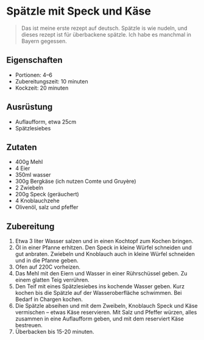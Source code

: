 # Spätzle mit Speck und Käse

> Das ist meine erste rezept auf deutsch. Spätzle is wie nudeln, und dieses rezept ist für überbackene spätzle. Ich habe es manchmal in Bayern gegessen.

## Eigenschaften

- Portionen: 4–6
- Zubereitungszeit: 10 minuten
- Kockzeit: 20 minuten

## Ausrüstung

- Auflaufform, etwa 25cm
- Spätzlesiebes

## Zutaten

- 400g Mehl
- 4 Eier
- 350ml wasser
- 300g Bergkäse (ich nutzen Comte und Gruyère)
- 2 Zwiebeln
- 200g Speck (geräuchert)
- 4 Knoblauchzehe
- Olivenöl, salz und pfeffer

## Zubereitung

1. Etwa 3 liter Wasser salzen und in einen Kochtopf zum Kochen bringen.
2. Öl in einer Pfanne erhitzen. Den Speck in kleine Würfel schneiden und gut anbraten. Zwiebeln und Knoblauch auch in kleine Würfel schneiden und in die Pfanne geben.
3. Ofen auf 220C vorheizen.
4. Das Mehl mit den Eiern und Wasser in einer Rührschüssel geben. Zu einem glatten Teig verrühren.
5. Den Teif mit eines Spätzlesiebes ins kochende Wasser geben. Kurz kochen bis die Spätzle auf der Wasseroberfläche schwimmen. Bei Bedarf in Chargen kochen.
6. Die Spätzle abseihen und mit dem Zweibeln, Knoblauch Speck und Käse vermischen – etwas Käse reservieren. Mit Salz und Pfeffer würzen, alles zusammen in eine Auflaufform geben, und mit dem reserviert Käse bestreuen.
7. Überbacken bis 15-20 minuten.

